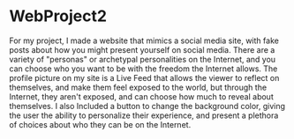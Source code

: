 # WebProject2
 For my project, I made a website that mimics a social media site, with fake posts about how you might present yourself on social media. There are a variety of "personas" or archetypal personalities on the Internet, and you can choose who you want to be with the freedom the Internet allows. The profile picture on my site is a Live Feed that allows the viewer to reflect on themselves, and make them feel exposed to the world, but through the Internet, they aren't exposed, and can choose how much to reveal about themselves. I also Included a button to change the background color, giving the user the ability to personalize their experience, and present a plethora of choices about who they can be on the Internet.

